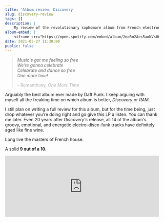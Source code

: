 ```yaml
---
title: 'Album review: Discovery'
slug: discovery-review
tags: []
description: |
    My review of the revolutionary sophomore album from French electronic dance duo Daft Punk, released in 2001.
album-embed: | 
    <iframe src="https://open.spotify.com/embed/album/2noRn2Aes5aoNVsU6iWThc" width=100% height="200" frameborder="0" allowtransparency="true" allow="encrypted-media"></iframe>
date: 2021-05-27 11:30:00
public: false
--- 
```

> _Music's got me feeling so free   
We're gonna celebrate  
Celebrate and dance so free  
One more time!_<p style="opacity: 0.5">- Romanthony, _One More Time_</p>

Arguably the best album ever made by Daft Punk. I keep arguing with myself all the freaking time on which album is better, _Discovery_ or _RAM_.

I still plan on writing a full review for this album, but for the time being, just drop whatever you're doing right and go give this LP a listen. You can thank me later. Even 20 years after _Discovery's_ release, all 14 of the album's groovy, emotional, and energetic electro-disco-funk tracks have definitely aged like fine wine. 

Long live the masters of French house.

A solid **9 out of a 10**. 

<iframe src="https://open.spotify.com/embed/album/2noRn2Aes5aoNVsU6iWThc" width=100% height="200" frameborder="0" allowtransparency="true" allow="encrypted-media"></iframe>